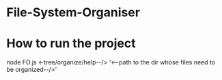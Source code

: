 ﻿# File-System-Organiser
 # How to run the project
 
 node FO.js <-tree/organize/help--/> '<--path to the dir whose files need to be organized--/>'

